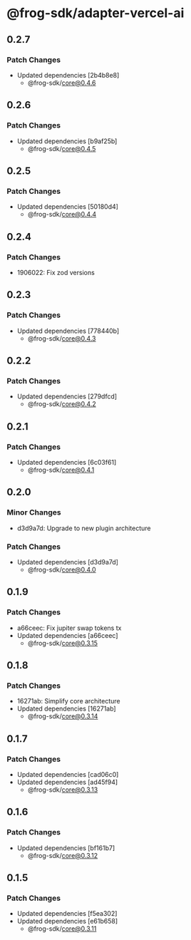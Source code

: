 # @frog-sdk/adapter-vercel-ai

## 0.2.7

### Patch Changes

- Updated dependencies [2b4b8e8]
  - @frog-sdk/core@0.4.6

## 0.2.6

### Patch Changes

- Updated dependencies [b9af25b]
  - @frog-sdk/core@0.4.5

## 0.2.5

### Patch Changes

- Updated dependencies [50180d4]
  - @frog-sdk/core@0.4.4

## 0.2.4

### Patch Changes

- 1906022: Fix zod versions

## 0.2.3

### Patch Changes

- Updated dependencies [778440b]
  - @frog-sdk/core@0.4.3

## 0.2.2

### Patch Changes

- Updated dependencies [279dfcd]
  - @frog-sdk/core@0.4.2

## 0.2.1

### Patch Changes

- Updated dependencies [6c03f61]
  - @frog-sdk/core@0.4.1

## 0.2.0

### Minor Changes

- d3d9a7d: Upgrade to new plugin architecture

### Patch Changes

- Updated dependencies [d3d9a7d]
  - @frog-sdk/core@0.4.0

## 0.1.9

### Patch Changes

- a66ceec: Fix jupiter swap tokens tx
- Updated dependencies [a66ceec]
  - @frog-sdk/core@0.3.15

## 0.1.8

### Patch Changes

- 16271ab: Simplify core architecture
- Updated dependencies [16271ab]
  - @frog-sdk/core@0.3.14

## 0.1.7

### Patch Changes

- Updated dependencies [cad06c0]
- Updated dependencies [ad45f94]
  - @frog-sdk/core@0.3.13

## 0.1.6

### Patch Changes

- Updated dependencies [bf161b7]
  - @frog-sdk/core@0.3.12

## 0.1.5

### Patch Changes

- Updated dependencies [f5ea302]
- Updated dependencies [e61b658]
  - @frog-sdk/core@0.3.11
